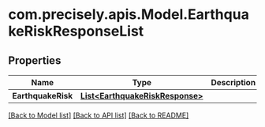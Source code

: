 # com.precisely.apis.Model.EarthquakeRiskResponseList
## Properties

Name | Type | Description | Notes
------------ | ------------- | ------------- | -------------
**EarthquakeRisk** | [**List&lt;EarthquakeRiskResponse&gt;**](EarthquakeRiskResponse.md) |  | [optional] 

[[Back to Model list]](../README.md#documentation-for-models) [[Back to API list]](../README.md#documentation-for-api-endpoints) [[Back to README]](../README.md)

